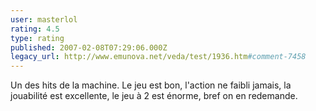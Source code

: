 ```yaml
---
user: masterlol
rating: 4.5
type: rating
published: 2007-02-08T07:29:06.000Z
legacy_url: http://www.emunova.net/veda/test/1936.htm#comment-7458
---
```

Un des hits de la machine. Le jeu est bon, l'action ne faibli jamais, la jouabilité est excellente, le jeu à 2 est énorme, bref on en redemande.